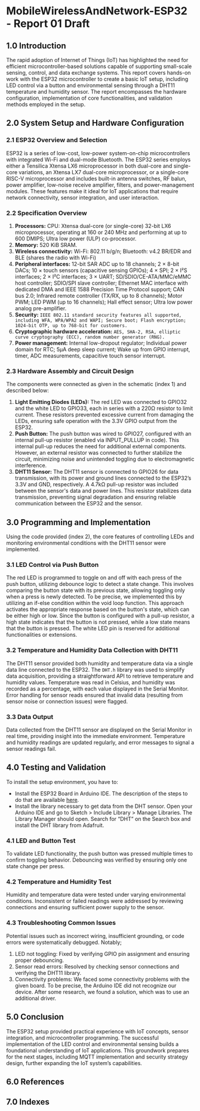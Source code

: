 # MobileWirelessAndNetwork-ESP32 - Report 01 Draft
## 1.0 Introduction
The rapid adoption of Internet of Things (IoT) has highlighted the need for efficient microcontroller-based solutions capable of supporting small-scale sensing, control, and data exchange systems. This report covers hands-on work with the ESP32 microcontroller to create a basic IoT setup, including LED control via a button and environmental sensing through a DHT11 temperature and humidity sensor. The report encompasses the hardware configuration, implementation of core functionalities, and validation methods employed in the setup.

## 2.0 System Setup and Hardware Configuration

### 2.1 ESP32 Overview and Selection
ESP32 is a series of low-cost, low-power system-on-chip microcontrollers with integrated Wi-Fi and dual-mode Bluetooth. The ESP32 series employs either a Tensilica Xtensa LX6 microprocessor in both dual-core and single-core variations, an Xtensa LX7 dual-core microprocessor, or a single-core RISC-V microprocessor and includes built-in antenna switches, RF balun, power amplifier, low-noise receive amplifier, filters, and power-management modules. These features make it ideal for IoT applications that require network connectivity, sensor integration, and user interaction.

### 2.2 Specification Overview
1. **Processors:** CPU: Xtensa dual-core (or single-core) 32-bit LX6 microprocessor, operating at 160 or 240 MHz and performing at up to 600 DMIPS; Ultra low power (ULP) co-processor.
2. **Memory:** 520 KiB SRAM.
3. **Wireless connectivity:** Wi-Fi: 802.11 b/g/n; Bluetooth: v4.2 BR/EDR and BLE (shares the radio with Wi-Fi)
4. **Peripheral interfaces:** 12-bit SAR ADC up to 18 channels; 2 × 8-bit DACs; 10 × touch sensors (capacitive sensing GPIOs); 4 × SPI; 2 × I²S interfaces; 2 × I²C interfaces; 3 × UART; SD/SDIO/CE-ATA/MMC/eMMC host controller; SDIO/SPI slave controller; Ethernet MAC interface with dedicated DMA and IEEE 1588 Precision Time Protocol support; CAN bus 2.0; Infrared remote controller (TX/RX, up to 8 channels); Motor PWM; LED PWM (up to 16 channels); Hall effect sensor; Ultra low power analog pre-amplifier.
5. **Security:** `IEEE 802.11 standard security features all supported, including WFA, WPA/WPA2 and WAPI; Secure boot; Flash encryption; 1024-bit OTP, up to 768-bit for customers.`
6. **Cryptographic hardware acceleration:** `AES, SHA-2, RSA, elliptic curve cryptography (ECC), random number generator (RNG).`
7. **Power management:** Internal low-dropout regulator; Individual power domain for RTC; 5μA deep sleep current; Wake up from GPIO interrupt, timer, ADC measurements, capacitive touch sensor interrupt.

### 2.3 Hardware Assembly and Circuit Design
The components were connected as given in the schematic (index 1) and described below:
1. **Light Emitting Diodes (LEDs):** The red LED was connected to GPIO32 and the white LED to GPIO33, each in series with a 220Ω resistor to limit current. These resistors prevented excessive current from damaging the LEDs, ensuring safe operation with the 3.3V GPIO output from the ESP32.
2. **Push Button:** The push button was wired to GPIO27, configured with an internal pull-up resistor (enabled via INPUT_PULLUP in code). This internal pull-up reduces the need for additional external components. However, an external resistor was connected to further stabilize the circuit, minimizing noise and unintended toggling due to electromagnetic interference.
3. **DHT11 Sensor:** The DHT11 sensor is connected to GPIO26 for data transmission, with its power and ground lines connected to the ESP32’s 3.3V and GND, respectively. A 4.7kΩ pull-up resistor was included between the sensor's data and power lines. This resistor stabilizes data transmission, preventing signal degradation and ensuring reliable communication between the ESP32 and the sensor.

## 3.0 Programming and Implementation
Using the code provided (index 2), the core features of controlling LEDs and monitoring environmental conditions with the DHT11 sensor were implemented.

### 3.1 LED Control via Push Button
The red LED is programmed to toggle on and off with each press of the push button, utilizing debounce logic to detect a state change. This involves comparing the button state with its previous state, allowing toggling only when a press is newly detected.
To be precise, we implemented this by utilizing an if-else condition within the void loop function. This approach activates the appropriate response based on the button's state, which can be either high or low. Since the button is configured with a pull-up resistor, a high state indicates that the button is not pressed, while a low state means that the button is pressed.
The white LED pin is reserved for additional functionalities or extensions.

### 3.2 Temperature and Humidity Data Collection with DHT11
The DHT11 sensor provided both humidity and temperature data via a single data line connected to the ESP32. The `DHT.h` library was used to simplify data acquisition, providing a straightforward API to retrieve temperature and humidity values. Temperature was read in Celsius, and humidity was recorded as a percentage, with each value displayed in the Serial Monitor. Error handling for sensor reads ensured that invalid data (resulting from sensor noise or connection issues) were flagged.

### 3.3 Data Output
Data collected from the DHT11 sensor are displayed on the Serial Monitor in real time, providing insight into the immediate environment. Temperature and humidity readings are updated regularly, and error messages to signal a sensor readings fail.

## 4.0 Testing and Validation
To install the setup environment, you have to:
* Install the ESP32 Board in Arduino IDE. The description of the steps to do that are available [here](https://randomnerdtutorials.com/installing-the-esp32-board-in-arduino-ide-windows-instructions/).
* Install the library necessary to get data from the DHT sensor. Open your Arduino IDE and go to Sketch > Include Library > Manage Libraries. The Library Manager should open. Search for “DHT” on the Search box and install the DHT library from Adafruit.

### 4.1 LED and Button Test
To validate LED functionality, the push button was pressed multiple times to confirm toggling behavior. Debouncing was verified by ensuring only one state change per press.

### 4.2 Temperature and Humidity Test
Humidity and temperature data were tested under varying environmental conditions. Inconsistent or failed readings were addressed by reviewing connections and ensuring sufficient power supply to the sensor.

### 4.3 Troubleshooting Common Issues
Potential issues such as incorrect wiring, insufficient grounding, or code errors were systematically debugged. Notably;
1. LED not toggling: Fixed by verifying GPIO pin assignment and ensuring proper debouncing.
2. Sensor read errors: Resolved by checking sensor connections and verifying the DHT11 library.
3. Connectivity problems: We faced some connectivity problems with the given board. To be precise, the Arduino IDE did not recognize our device. After some research, we found a solution, which was to use an additional driver.

## 5.0 Conclusion
The ESP32 setup provided practical experience with IoT concepts, sensor integration, and microcontroller programming. The successful implementation of the LED control and environmental sensing builds a foundational understanding of IoT applications. This groundwork prepares for the next stages, including MQTT implementation and security strategy design, further expanding the IoT system’s capabilities.

## 6.0 References

## 7.0 Indexes
